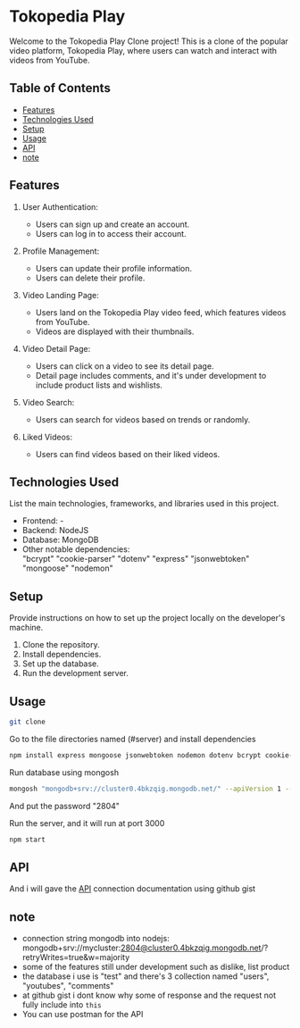 # Tokopedia Play 

Welcome to the Tokopedia Play Clone project! This is a clone of the popular video platform, Tokopedia Play, where users can watch and interact with videos from YouTube.

## Table of Contents

- [Features](#features)
- [Technologies Used](#technologies-used)
- [Setup](#setup)
- [Usage](#usage)
- [API](#API)
- [note](#note)

## Features

1. User Authentication:
   - Users can sign up and create an account.
   - Users can log in to access their account.

2. Profile Management:
   - Users can update their profile information.
   - Users can delete their profile.

3. Video Landing Page:
   - Users land on the Tokopedia Play video feed, which features videos from YouTube.
   - Videos are displayed with their thumbnails.

4. Video Detail Page:
   - Users can click on a video to see its detail page.
   - Detail page includes comments, and it's under development to include product lists and wishlists.

5. Video Search:
   - Users can search for videos based on trends or randomly.

6. Liked Videos:
   - Users can find videos based on their liked videos.

## Technologies Used

List the main technologies, frameworks, and libraries used in this project.

- Frontend: -
- Backend: NodeJS
- Database: MongoDB
- Other notable dependencies:     
    "bcrypt"
    "cookie-parser"
    "dotenv"
    "express"
    "jsonwebtoken"
    "mongoose"
    "nodemon"

## Setup

Provide instructions on how to set up the project locally on the developer's machine.

1. Clone the repository.
2. Install dependencies.
3. Set up the database.
4. Run the development server.

## Usage

```bash
git clone
```

Go to the file directories named (#server) and install dependencies
```bash
npm install express mongoose jsonwebtoken nodemon dotenv bcrypt cookie-parser
```

Run database using mongosh
```bash
mongosh "mongodb+srv://cluster0.4bkzqig.mongodb.net/" --apiVersion 1 --username mycluster
```

And put the password "2804"

Run the server, and it will run at port 3000
```bash
npm start
```
## API
And i will gave the [API](https://gist.github.com/Lionel-nmJV/3a5588d5a0ca0ac96deccb444c354e47) connection documentation using github gist

## note

- connection string mongodb into nodejs: mongodb+srv://mycluster:2804@cluster0.4bkzqig.mongodb.net/?retryWrites=true&w=majority
- some of the features still under development such as dislike, list product
- the database i use is "test" and there's 3 collection named "users", "youtubes", "comments"
- at github gist i dont know why some of response and the request not fully include into ``` this ```
- You can use postman for the API

